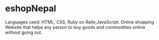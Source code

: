 # eshopNepal

Languages used: HTML, CSS, Ruby on Raile,JavaScript.
Online shopping Website that helps any person to buy goods and commodities online without going out.  
